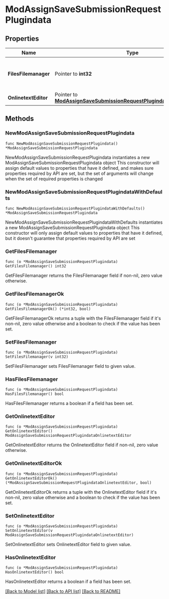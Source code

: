 # ModAssignSaveSubmissionRequestPlugindata

## Properties

Name | Type | Description | Notes
------------ | ------------- | ------------- | -------------
**FilesFilemanager** | Pointer to **int32** | The id of a draft area containing files for this submission. | [optional] [default to null]
**OnlinetextEditor** | Pointer to [**ModAssignSaveSubmissionRequestPlugindataOnlinetextEditor**](ModAssignSaveSubmissionRequestPlugindataOnlinetextEditor.md) |  | [optional] 

## Methods

### NewModAssignSaveSubmissionRequestPlugindata

`func NewModAssignSaveSubmissionRequestPlugindata() *ModAssignSaveSubmissionRequestPlugindata`

NewModAssignSaveSubmissionRequestPlugindata instantiates a new ModAssignSaveSubmissionRequestPlugindata object
This constructor will assign default values to properties that have it defined,
and makes sure properties required by API are set, but the set of arguments
will change when the set of required properties is changed

### NewModAssignSaveSubmissionRequestPlugindataWithDefaults

`func NewModAssignSaveSubmissionRequestPlugindataWithDefaults() *ModAssignSaveSubmissionRequestPlugindata`

NewModAssignSaveSubmissionRequestPlugindataWithDefaults instantiates a new ModAssignSaveSubmissionRequestPlugindata object
This constructor will only assign default values to properties that have it defined,
but it doesn't guarantee that properties required by API are set

### GetFilesFilemanager

`func (o *ModAssignSaveSubmissionRequestPlugindata) GetFilesFilemanager() int32`

GetFilesFilemanager returns the FilesFilemanager field if non-nil, zero value otherwise.

### GetFilesFilemanagerOk

`func (o *ModAssignSaveSubmissionRequestPlugindata) GetFilesFilemanagerOk() (*int32, bool)`

GetFilesFilemanagerOk returns a tuple with the FilesFilemanager field if it's non-nil, zero value otherwise
and a boolean to check if the value has been set.

### SetFilesFilemanager

`func (o *ModAssignSaveSubmissionRequestPlugindata) SetFilesFilemanager(v int32)`

SetFilesFilemanager sets FilesFilemanager field to given value.

### HasFilesFilemanager

`func (o *ModAssignSaveSubmissionRequestPlugindata) HasFilesFilemanager() bool`

HasFilesFilemanager returns a boolean if a field has been set.

### GetOnlinetextEditor

`func (o *ModAssignSaveSubmissionRequestPlugindata) GetOnlinetextEditor() ModAssignSaveSubmissionRequestPlugindataOnlinetextEditor`

GetOnlinetextEditor returns the OnlinetextEditor field if non-nil, zero value otherwise.

### GetOnlinetextEditorOk

`func (o *ModAssignSaveSubmissionRequestPlugindata) GetOnlinetextEditorOk() (*ModAssignSaveSubmissionRequestPlugindataOnlinetextEditor, bool)`

GetOnlinetextEditorOk returns a tuple with the OnlinetextEditor field if it's non-nil, zero value otherwise
and a boolean to check if the value has been set.

### SetOnlinetextEditor

`func (o *ModAssignSaveSubmissionRequestPlugindata) SetOnlinetextEditor(v ModAssignSaveSubmissionRequestPlugindataOnlinetextEditor)`

SetOnlinetextEditor sets OnlinetextEditor field to given value.

### HasOnlinetextEditor

`func (o *ModAssignSaveSubmissionRequestPlugindata) HasOnlinetextEditor() bool`

HasOnlinetextEditor returns a boolean if a field has been set.


[[Back to Model list]](../README.md#documentation-for-models) [[Back to API list]](../README.md#documentation-for-api-endpoints) [[Back to README]](../README.md)


